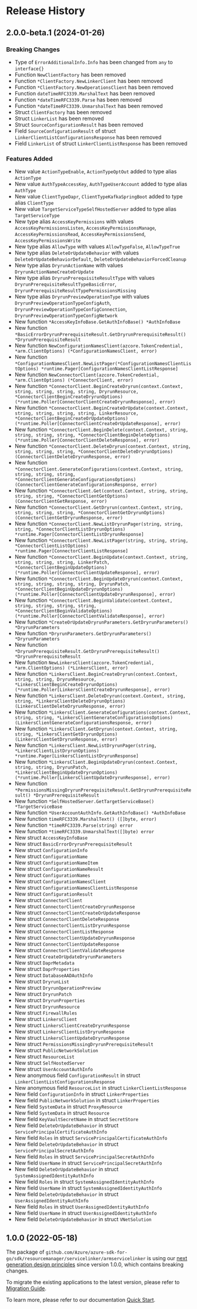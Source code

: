 # Release History

## 2.0.0-beta.1 (2024-01-26)
### Breaking Changes

- Type of `ErrorAdditionalInfo.Info` has been changed from `any` to `interface{}`
- Function `NewClientFactory` has been removed
- Function `*ClientFactory.NewLinkerClient` has been removed
- Function `*ClientFactory.NewOperationsClient` has been removed
- Function `dateTimeRFC3339.MarshalText` has been removed
- Function `*dateTimeRFC3339.Parse` has been removed
- Function `*dateTimeRFC3339.UnmarshalText` has been removed
- Struct `ClientFactory` has been removed
- Struct `LinkerList` has been removed
- Struct `SourceConfigurationResult` has been removed
- Field `SourceConfigurationResult` of struct `LinkerClientListConfigurationsResponse` has been removed
- Field `LinkerList` of struct `LinkerClientListResponse` has been removed

### Features Added

- New value `ActionTypeEnable`, `ActionTypeOptOut` added to type alias `ActionType`
- New value `AuthTypeAccessKey`, `AuthTypeUserAccount` added to type alias `AuthType`
- New value `ClientTypeDapr`, `ClientTypeKafkaSpringBoot` added to type alias `ClientType`
- New value `TargetServiceTypeSelfHostedServer` added to type alias `TargetServiceType`
- New type alias `AccessKeyPermissions` with values `AccessKeyPermissionsListen`, `AccessKeyPermissionsManage`, `AccessKeyPermissionsRead`, `AccessKeyPermissionsSend`, `AccessKeyPermissionsWrite`
- New type alias `AllowType` with values `AllowTypeFalse`, `AllowTypeTrue`
- New type alias `DeleteOrUpdateBehavior` with values `DeleteOrUpdateBehaviorDefault`, `DeleteOrUpdateBehaviorForcedCleanup`
- New type alias `DryrunActionName` with values `DryrunActionNameCreateOrUpdate`
- New type alias `DryrunPrerequisiteResultType` with values `DryrunPrerequisiteResultTypeBasicError`, `DryrunPrerequisiteResultTypePermissionsMissing`
- New type alias `DryrunPreviewOperationType` with values `DryrunPreviewOperationTypeConfigAuth`, `DryrunPreviewOperationTypeConfigConnection`, `DryrunPreviewOperationTypeConfigNetwork`
- New function `*AccessKeyInfoBase.GetAuthInfoBase() *AuthInfoBase`
- New function `*BasicErrorDryrunPrerequisiteResult.GetDryrunPrerequisiteResult() *DryrunPrerequisiteResult`
- New function `NewConfigurationNamesClient(azcore.TokenCredential, *arm.ClientOptions) (*ConfigurationNamesClient, error)`
- New function `*ConfigurationNamesClient.NewListPager(*ConfigurationNamesClientListOptions) *runtime.Pager[ConfigurationNamesClientListResponse]`
- New function `NewConnectorClient(azcore.TokenCredential, *arm.ClientOptions) (*ConnectorClient, error)`
- New function `*ConnectorClient.BeginCreateDryrun(context.Context, string, string, string, string, DryrunResource, *ConnectorClientBeginCreateDryrunOptions) (*runtime.Poller[ConnectorClientCreateDryrunResponse], error)`
- New function `*ConnectorClient.BeginCreateOrUpdate(context.Context, string, string, string, string, LinkerResource, *ConnectorClientBeginCreateOrUpdateOptions) (*runtime.Poller[ConnectorClientCreateOrUpdateResponse], error)`
- New function `*ConnectorClient.BeginDelete(context.Context, string, string, string, string, *ConnectorClientBeginDeleteOptions) (*runtime.Poller[ConnectorClientDeleteResponse], error)`
- New function `*ConnectorClient.DeleteDryrun(context.Context, string, string, string, string, *ConnectorClientDeleteDryrunOptions) (ConnectorClientDeleteDryrunResponse, error)`
- New function `*ConnectorClient.GenerateConfigurations(context.Context, string, string, string, string, *ConnectorClientGenerateConfigurationsOptions) (ConnectorClientGenerateConfigurationsResponse, error)`
- New function `*ConnectorClient.Get(context.Context, string, string, string, string, *ConnectorClientGetOptions) (ConnectorClientGetResponse, error)`
- New function `*ConnectorClient.GetDryrun(context.Context, string, string, string, string, *ConnectorClientGetDryrunOptions) (ConnectorClientGetDryrunResponse, error)`
- New function `*ConnectorClient.NewListDryrunPager(string, string, string, *ConnectorClientListDryrunOptions) *runtime.Pager[ConnectorClientListDryrunResponse]`
- New function `*ConnectorClient.NewListPager(string, string, string, *ConnectorClientListOptions) *runtime.Pager[ConnectorClientListResponse]`
- New function `*ConnectorClient.BeginUpdate(context.Context, string, string, string, string, LinkerPatch, *ConnectorClientBeginUpdateOptions) (*runtime.Poller[ConnectorClientUpdateResponse], error)`
- New function `*ConnectorClient.BeginUpdateDryrun(context.Context, string, string, string, string, DryrunPatch, *ConnectorClientBeginUpdateDryrunOptions) (*runtime.Poller[ConnectorClientUpdateDryrunResponse], error)`
- New function `*ConnectorClient.BeginValidate(context.Context, string, string, string, string, *ConnectorClientBeginValidateOptions) (*runtime.Poller[ConnectorClientValidateResponse], error)`
- New function `*CreateOrUpdateDryrunParameters.GetDryrunParameters() *DryrunParameters`
- New function `*DryrunParameters.GetDryrunParameters() *DryrunParameters`
- New function `*DryrunPrerequisiteResult.GetDryrunPrerequisiteResult() *DryrunPrerequisiteResult`
- New function `NewLinkersClient(azcore.TokenCredential, *arm.ClientOptions) (*LinkersClient, error)`
- New function `*LinkersClient.BeginCreateDryrun(context.Context, string, string, DryrunResource, *LinkersClientBeginCreateDryrunOptions) (*runtime.Poller[LinkersClientCreateDryrunResponse], error)`
- New function `*LinkersClient.DeleteDryrun(context.Context, string, string, *LinkersClientDeleteDryrunOptions) (LinkersClientDeleteDryrunResponse, error)`
- New function `*LinkersClient.GenerateConfigurations(context.Context, string, string, *LinkersClientGenerateConfigurationsOptions) (LinkersClientGenerateConfigurationsResponse, error)`
- New function `*LinkersClient.GetDryrun(context.Context, string, string, *LinkersClientGetDryrunOptions) (LinkersClientGetDryrunResponse, error)`
- New function `*LinkersClient.NewListDryrunPager(string, *LinkersClientListDryrunOptions) *runtime.Pager[LinkersClientListDryrunResponse]`
- New function `*LinkersClient.BeginUpdateDryrun(context.Context, string, string, DryrunPatch, *LinkersClientBeginUpdateDryrunOptions) (*runtime.Poller[LinkersClientUpdateDryrunResponse], error)`
- New function `*PermissionsMissingDryrunPrerequisiteResult.GetDryrunPrerequisiteResult() *DryrunPrerequisiteResult`
- New function `*SelfHostedServer.GetTargetServiceBase() *TargetServiceBase`
- New function `*UserAccountAuthInfo.GetAuthInfoBase() *AuthInfoBase`
- New function `timeRFC3339.MarshalText() ([]byte, error)`
- New function `*timeRFC3339.Parse(string) error`
- New function `*timeRFC3339.UnmarshalText([]byte) error`
- New struct `AccessKeyInfoBase`
- New struct `BasicErrorDryrunPrerequisiteResult`
- New struct `ConfigurationInfo`
- New struct `ConfigurationName`
- New struct `ConfigurationNameItem`
- New struct `ConfigurationNameResult`
- New struct `ConfigurationNames`
- New struct `ConfigurationNamesClient`
- New struct `ConfigurationNamesClientListResponse`
- New struct `ConfigurationResult`
- New struct `ConnectorClient`
- New struct `ConnectorClientCreateDryrunResponse`
- New struct `ConnectorClientCreateOrUpdateResponse`
- New struct `ConnectorClientDeleteResponse`
- New struct `ConnectorClientListDryrunResponse`
- New struct `ConnectorClientListResponse`
- New struct `ConnectorClientUpdateDryrunResponse`
- New struct `ConnectorClientUpdateResponse`
- New struct `ConnectorClientValidateResponse`
- New struct `CreateOrUpdateDryrunParameters`
- New struct `DaprMetadata`
- New struct `DaprProperties`
- New struct `DatabaseAADAuthInfo`
- New struct `DryrunList`
- New struct `DryrunOperationPreview`
- New struct `DryrunPatch`
- New struct `DryrunProperties`
- New struct `DryrunResource`
- New struct `FirewallRules`
- New struct `LinkersClient`
- New struct `LinkersClientCreateDryrunResponse`
- New struct `LinkersClientListDryrunResponse`
- New struct `LinkersClientUpdateDryrunResponse`
- New struct `PermissionsMissingDryrunPrerequisiteResult`
- New struct `PublicNetworkSolution`
- New struct `ResourceList`
- New struct `SelfHostedServer`
- New struct `UserAccountAuthInfo`
- New anonymous field `ConfigurationResult` in struct `LinkerClientListConfigurationsResponse`
- New anonymous field `ResourceList` in struct `LinkerClientListResponse`
- New field `ConfigurationInfo` in struct `LinkerProperties`
- New field `PublicNetworkSolution` in struct `LinkerProperties`
- New field `SystemData` in struct `ProxyResource`
- New field `SystemData` in struct `Resource`
- New field `KeyVaultSecretName` in struct `SecretStore`
- New field `DeleteOrUpdateBehavior` in struct `ServicePrincipalCertificateAuthInfo`
- New field `Roles` in struct `ServicePrincipalCertificateAuthInfo`
- New field `DeleteOrUpdateBehavior` in struct `ServicePrincipalSecretAuthInfo`
- New field `Roles` in struct `ServicePrincipalSecretAuthInfo`
- New field `UserName` in struct `ServicePrincipalSecretAuthInfo`
- New field `DeleteOrUpdateBehavior` in struct `SystemAssignedIdentityAuthInfo`
- New field `Roles` in struct `SystemAssignedIdentityAuthInfo`
- New field `UserName` in struct `SystemAssignedIdentityAuthInfo`
- New field `DeleteOrUpdateBehavior` in struct `UserAssignedIdentityAuthInfo`
- New field `Roles` in struct `UserAssignedIdentityAuthInfo`
- New field `UserName` in struct `UserAssignedIdentityAuthInfo`
- New field `DeleteOrUpdateBehavior` in struct `VNetSolution`


## 1.0.0 (2022-05-18)

The package of `github.com/Azure/azure-sdk-for-go/sdk/resourcemanager/servicelinker/armservicelinker` is using our [next generation design principles](https://azure.github.io/azure-sdk/general_introduction.html) since version 1.0.0, which contains breaking changes.

To migrate the existing applications to the latest version, please refer to [Migration Guide](https://aka.ms/azsdk/go/mgmt/migration).

To learn more, please refer to our documentation [Quick Start](https://aka.ms/azsdk/go/mgmt).